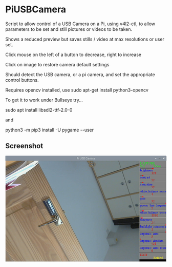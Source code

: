 # PiUSBCamera


Script to allow control of a USB Camera on a Pi, using v4l2-ctl, to allow parameters to be set and still pictures or videos to be taken. 

Shows a reduced preview but saves stills / video at max resolutions or user set.

Click mouse on the left of a button to decrease, right to increase

Click on image to restore camera default settings

Should detect the USB camera, or a pi camera, and set the appropriate control buttons.

Requires opencv installed, use  sudo apt-get install python3-opencv

To get it to work under Bullseye try...

sudo apt install libsdl2-ttf-2.0-0

and

python3 -m pip3 install -U pygame --user

## Screenshot

![screenshot](screenshot.jpg)
